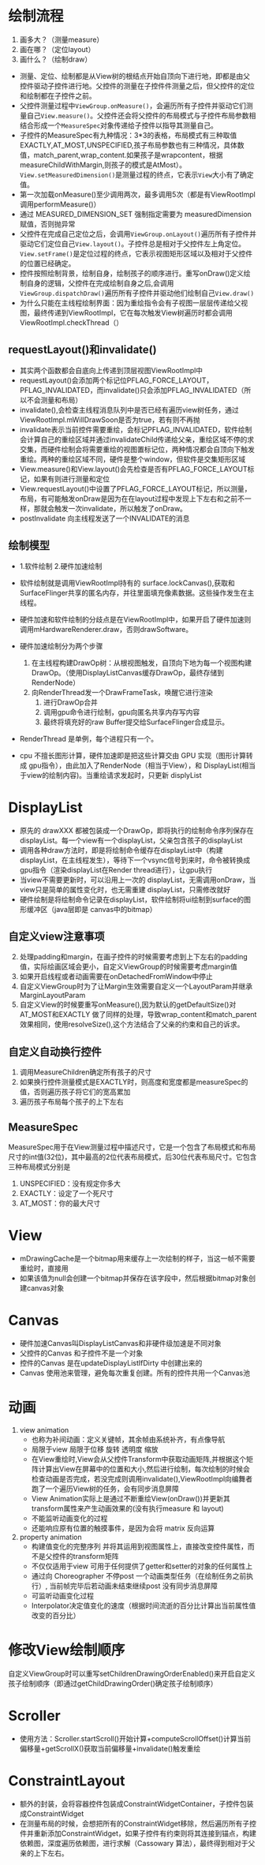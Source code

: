 # 绘制流程
1. 画多大？（测量measure） 
2. 画在哪？（定位layout） 
3. 画什么？（绘制draw）
- 测量、定位、绘制都是从View树的根结点开始自顶向下进行地，即都是由父控件驱动子控件进行地。父控件的测量在子控件件测量之后，但父控件的定位和绘制都在子控件之前。
- 父控件测量过程中`ViewGroup.onMeasure()`，会遍历所有子控件并驱动它们测量自己`View.measure()`。父控件还会将父控件的布局模式与子控件布局参数相结合形成一个`MeasureSpec`对象传递给子控件以指导其测量自己。
- 子控件的MeasureSpec有九种情况：3*3的表格，布局模式有三种取值EXACTLY,AT_MOST,UNSPECIFIED,孩子布局参数也有三种情况，具体数值，match_parent,wrap_content.如果孩子是wrapcontent，根据measureChildWithMargin,则孩子的模式是AtMost）。`View.setMeasuredDimension()`是测量过程的终点，它表示`View`大小有了确定值。
- 第一次加载onMeasure()至少调用两次，最多调用5次（都是有ViewRootImpl调用performMeasure()）
- 通过 MEASURED_DIMENSION_SET 强制指定需要为 measuredDimension赋值，否则抛异常
- 父控件在完成自己定位之后，会调用`ViewGroup.onLayout()`遍历所有子控件并驱动它们定位自己`View.layout()`。子控件总是相对于父控件左上角定位。`View.setFrame()`是定位过程的终点，它表示视图矩形区域以及相对于父控件的位置已经确定。
- 控件按照绘制背景，绘制自身，绘制孩子的顺序进行。重写onDraw()定义绘制自身的逻辑，父控件在完成绘制自身之后,会调用`ViewGroup.dispatchDraw()`遍历所有子控件并驱动他们绘制自己`View.draw()`
- 为什么只能在主线程绘制界面：因为重绘指令会有子视图一层层传递给父视图，最终传递到ViewRootImpl，它在每次触发View树遍历时都会调用ViewRootImpl.checkThread（）

## requestLayout()和invalidate()
- 其实两个函数都会自底向上传递到顶层视图ViewRootImpl中
- requestLayout()会添加两个标记位PFLAG_FORCE_LAYOUT，PFLAG_INVALIDATED，而invalidate()只会添加PFLAG_INVALIDATED（所以不会测量和布局）
- invalidate(),会检查主线程消息队列中是否已经有遍历view树任务，通过ViewRootImpl.mWillDrawSoon是否为true，若有则不再抛
- invalidate表示当前控件需要重绘，会标记PFLAG_INVALIDATED，软件绘制会计算自己的重绘区域并通过invalidateChild传递给父亲，重绘区域不停的求交集，而硬件绘制会将需要重绘的视图置标记位，两种情况都会自顶向下触发重绘。两种的重绘区域不同，硬件是整个window，但软件是交集矩形区域
- View.measure()和View.layout()会先检查是否有PFLAG_FORCE_LAYOUT标记，如果有则进行测量和定位
- View.requestLayout()中设置了PFLAG_FORCE_LAYOUT标记，所以测量，布局，有可能触发onDraw是因为在在layout过程中发现上下左右和之前不一样，那就会触发一次invalidate，所以触发了onDraw。
- postInvalidate 向主线程发送了一个INVALIDATE的消息

## 绘制模型
- 1.软件绘制 2.硬件加速绘制
- 软件绘制就是调用ViewRootImpl持有的 surface.lockCanvas(),获取和SurfaceFlinger共享的匿名内存，并往里面填充像素数据。这些操作发生在主线程。

- 硬件加速和软件绘制的分歧点是在ViewRootImpl中，如果开启了硬件加速则调用mHardwareRenderer.draw，否则drawSoftware。
- 硬件加速绘制分为两个步骤
    1. 在主线程构建DrawOp树：从根视图触发，自顶向下地为每一个视图构建DrawOp。（使用DisplayListCanvas缓存DrawOp，最终存储到RenderNode）
    2. 向RenderThread发一个DrawFrameTask，唤醒它进行渲染
        1. 进行DrawOp合并
        2. 调用gpu命令进行绘制，gpu向匿名共享内存写内容
        2. 最终将填充好的raw Buffer提交给SurfaceFlinger合成显示。
- RenderThread 是单例，每个进程只有一个。
- cpu 不擅长图形计算，硬件加速即是把这些计算交由 GPU 实现（图形计算转成 gpu指令），由此加入了RenderNode（相当于View），和 DisplayList(相当于view的绘制内容)。当重绘请求发起时，只更新 displyList

# DisplayList
- 原先的 drawXXX 都被包装成一个DrawOp，即将执行的绘制命令序列保存在displayList。每一个view有一个displayList，父亲包含孩子的displayList
- 调用各种draw方法时，即是将绘制命令缓存在displayList中（构建 displayList，在主线程发生），等待下一个vsync信号到来时，命令被转换成 gpu指令（渲染displayList在Render thread进行），让gpu执行
- 当view不需要更新时，可以沿用上一次的 displayList，无需调用onDraw，当view只是简单的属性变化时，也无需重建 displayList，只需修改就好
- 硬件绘制是将绘制命令记录在displayList，软件绘制将ui绘制到surface的图形缓冲区（java层即是 canvas中的bitmap）

## 自定义view注意事项
2. 处理padding和margin，在画子控件的时候需要考虑到上下左右的padding值，实际绘画区域会更小，自定义ViewGroup的时候需要考虑margin值
3. 如果开启线程或者动画需要在onDetachedFromWindow中停止
4. 自定义ViewGroup时为了让Margin生效需要自定义一个LayoutParam并继承MarginLayoutParam
5. 自定义View的时候要重写onMeasure(),因为默认的getDefaultSize()对AT_MOST和EXACTLY 做了同样的处理，导致wrap_content和match_parent效果相同，使用resolveSize(),这个方法结合了父亲的约束和自己的诉求。

## 自定义自动换行控件
1. 调用MeasureChildren确定所有孩子的尺寸
2. 如果换行控件测量模式是EXACTLY时，则高度和宽度都是measureSpec的值，否则遍历孩子将它们的宽高累加
3. 遍历孩子布局每个孩子的上下左右

## MeasureSpec
MeasureSpec用于在View测量过程中描述尺寸，它是一个包含了布局模式和布局尺寸的int值(32位)，其中最高的2位代表布局模式，后30位代表布局尺寸。它包含三种布局模式分别是
1. UNSPECIFIED：没有规定你多大
2. EXACTLY：设定了一个死尺寸
3. AT_MOST：你的最大尺寸

# View
- mDrawingCache是一个bitmap用来缓存上一次绘制的样子，当这一帧不需要重绘时，直接用
- 如果该值为null会创建一个bitmap并保存在该字段中，然后根据bitmap对象创建canvas对象

# Canvas
- 硬件加速Canvas叫DisplayListCanvas和非硬件级加速是不同对象
- 父控件的Canvas 和子控件不是一个对象
- 控件的Canvas 是在updateDisplayListIfDirty 中创建出来的
- Canvas 使用池来管理，避免每次重复创建。所有的控件共用一个Canvas池

# 动画
1. view animation 
    - 也称为补间动画：定义关键帧，其余帧由系统补齐，有点像导航
    - 局限于view 局限于位移 旋转 透明度 缩放
    - 在View重绘时,View会从父控件Transform中获取动画矩阵,并根据这个矩阵计算出View在屏幕中的位置和大小,然后进行绘制，每次绘制的时候会检查动画是否完成，若没完成则调用invalidate(),ViewRootImpl向编舞者跑了一个遍历View树的任务，会有同步消息屏障
    - View Animation实际上是通过不断重绘View(onDraw())并更新其transform属性来产生动画效果的(没有执行measure 和 layout)
    - 不能监听动画变化的过程
    - 还能响应原有位置的触摸事件，是因为会将 matrix 反向运算
2. property animation
    - 构建值变化的完整序列 并将其运用到视图属性上，直接改变控件属性，而不是父控件的transform矩阵
    - 不仅仅适用于view 可用于任何提供了getter和setter的对象的任何属性上
    - 通过向 Choreographer 不停post 一个动画类型任务（在绘制任务之前执行）, 当前帧完毕后若动画未结束继续post 没有同步消息屏障
    - 可监听动画变化过程
    - Interpolator决定值变化的速度（根据时间流逝的百分比计算出当前属性值改变的百分比）
    
# 修改View绘制顺序
自定义ViewGroup时可以重写setChildrenDrawingOrderEnabled()来开启自定义孩子绘制顺序（即通过getChildDrawingOrder()确定孩子绘制顺序）

# Scroller
- 使用方法：Scroller.startScroll()开始计算+computeScrollOffset()计算当前偏移量+getScrollX()获取当前偏移量+invalidate()触发重绘

# ConstraintLayout
- 额外的封装，会将容器控件包装成ConstraintWidgetContainer，子控件包装成ConstraintWidget
- 在测量布局的时候，会想把所有的ConstraintWidget移除，然后遍历所有子控件并重新添加ConstraintWidget，如果子控件有约束则将其连接到锚点，构建依赖图，深度遍历依赖图，进行求解（Cassowary 算法），最终得到相对于父亲的上下左右。